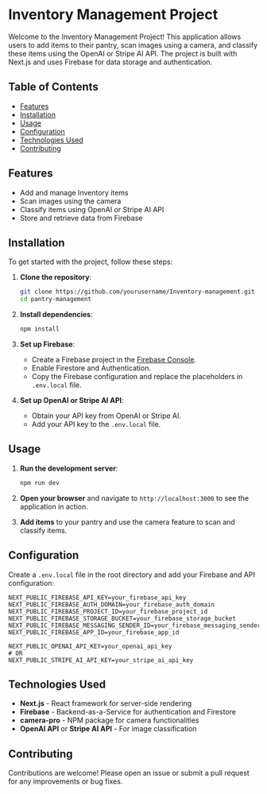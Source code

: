 # Inventory Management Project

Welcome to the Inventory Management Project! This application allows users to add items to their pantry, scan images using a camera, and classify these items using the OpenAI or Stripe AI API. The project is built with Next.js and uses Firebase for data storage and authentication.

## Table of Contents

- [Features](#features)
- [Installation](#installation)
- [Usage](#usage)
- [Configuration](#configuration)
- [Technologies Used](#technologies-used)
- [Contributing](#contributing)

## Features

- Add and manage Inventory items
- Scan images using the camera
- Classify items using OpenAI or Stripe AI API
- Store and retrieve data from Firebase

## Installation

To get started with the project, follow these steps:

1. **Clone the repository**:

   ```sh
   git clone https://github.com/yourusername/Inventory-management.git
   cd pantry-management
   ```

2. **Install dependencies**:

   ```sh
   npm install
   ```

3. **Set up Firebase**:

   - Create a Firebase project in the [Firebase Console](https://console.firebase.google.com/).
   - Enable Firestore and Authentication.
   - Copy the Firebase configuration and replace the placeholders in `.env.local` file.

4. **Set up OpenAI or Stripe AI API**:
   - Obtain your API key from OpenAI or Stripe AI.
   - Add your API key to the `.env.local` file.

## Usage

1. **Run the development server**:

   ```sh
   npm run dev
   ```

2. **Open your browser** and navigate to `http://localhost:3000` to see the application in action.

3. **Add items** to your pantry and use the camera feature to scan and classify items.

## Configuration

Create a `.env.local` file in the root directory and add your Firebase and API configuration:

```env
NEXT_PUBLIC_FIREBASE_API_KEY=your_firebase_api_key
NEXT_PUBLIC_FIREBASE_AUTH_DOMAIN=your_firebase_auth_domain
NEXT_PUBLIC_FIREBASE_PROJECT_ID=your_firebase_project_id
NEXT_PUBLIC_FIREBASE_STORAGE_BUCKET=your_firebase_storage_bucket
NEXT_PUBLIC_FIREBASE_MESSAGING_SENDER_ID=your_firebase_messaging_sender_id
NEXT_PUBLIC_FIREBASE_APP_ID=your_firebase_app_id

NEXT_PUBLIC_OPENAI_API_KEY=your_openai_api_key
# OR
NEXT_PUBLIC_STRIPE_AI_API_KEY=your_stripe_ai_api_key
```

## Technologies Used

- **Next.js** - React framework for server-side rendering
- **Firebase** - Backend-as-a-Service for authentication and Firestore
- **camera-pro** - NPM package for camera functionalities
- **OpenAI API** or **Stripe AI API** - For image classification

## Contributing

Contributions are welcome! Please open an issue or submit a pull request for any improvements or bug fixes.
